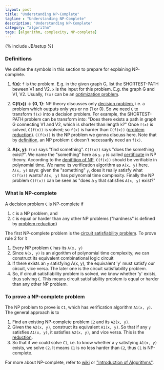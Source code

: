```yaml
---
layout: post
title: "Understanding NP-Complete"
tagline : "Understanding NP-Complete"
description: "Understanding NP-Complete"
category: "algorithm"
tags: [algorithm, complexity, NP-complete]
---
```

{% include JB/setup %}

### Definitions

We define the symbols in this section to prepare for explaining NP-complete.

  1. __f(x)__: `f` is the problem. E.g. in the given graph G, list the SHORTEST-PATH beween V1 and V2. `x` is the input for this problem. E.g. the graph G and V1, V2. Usually, `f(x)` can be an [optimization problem](https://en.wikipedia.org/wiki/Optimization_problem).


  2. __C(f(x)) -> {0, 1}__: NP theory discusses only [decision problem](https://en.wikipedia.org/wiki/Decision_problem), i.e. a problem which outputs only yes or no (1 or 0). So we need `C` to transform `f(x)` into a decision problem. For example, the SHORTEST-PATH problem can be transform into: "Does there exists a path in graph G connecting V1 and V2, which is shorter than length k?" Once `f(x)` is solved, `C(f(x))` is solved; so `f(x)` is harder than `C(f(x))` ([problem reduction](https://en.wikipedia.org/wiki/Many-one_reduction)). `C(f(x))` is the NP problem we gonna discuss here. Note that by [definition](https://en.wikipedia.org/wiki/NP_%28complexity%29), an NP problem `C` doesn't necessarily need an `f(x)`.


  3. __A(x, y)__: `f(x)` says "find something". `C(f(x))` says "does the something exist?". We name the "something" here as `y`. `y` is called [certificate](https://en.wikipedia.org/wiki/NP_%28complexity%29#Verifier-based_definition) in NP theory. According to the [denifition of NP](https://en.wikipedia.org/wiki/NP_%28complexity%29), `C(f(x))` should be verifiable in polynomial time. We name its verification algorithm as `A(x, y)` here. `A(x, y)` says: given the "something" `y`, does it really satisfy what `C(f(x))` wants? `A(x, y)` has polynomial time complexity. Finally the NP problem `C(f(x))` can be seen as "does a `y` that satisfies `A(x, y)` exist?"

### What is NP-complete

A decision problem `C` is NP-complete if

  1. `C` is a NP problem, and
  2. `C` is equal or harder than any other NP problems ("hardness" is defined by [problem reduction](https://en.wikipedia.org/wiki/Many-one_reduction))

The first NP-complete problem is the [circuit satisfiability problem](https://en.wikipedia.org/wiki/Circuit_satisfiability_problem). To prove rule 2 for it

  1. Every NP problem `C` has its `A(x, y)`
  2. Since `A(x, y)` is an algorithm of polynomial time complexity, we can construct its equivalent combinational logic circuit
  3. If there exists an `y` satisfying A(x, y), the equivalent 'y' must satisfy our circuit, vice versa. The later one is the circuit satisfiability problem.
  4. So, if circuit satisfiability problem is solved, we know whether 'y' exists, thus solving `C`. This means circuit satisfiability problem is equal or harder than any other NP problem.

### To prove a NP-complete problem

The NP problem to prove is `C1`, which has verification algorithm `A1(x, y)`. The general approach is to

  1. Find an existing NP-complete problem `C2` and its `A2(x, y)`.
  2. Given the `A2(x, y)`, construct its equivalent `A1(x, y)`. So that if any `y` satisfies `A1(x, y)`, it satisfies `A2(x, y)`, and vice versa. This is the [reduction](https://en.wikipedia.org/wiki/Reduction_(complexity)).
  3. So that if we could solve `C1`, i.e. to know whether a `y` satisfying `A1(x, y)` exists, we solve `C2`. It means `C1` is no less harder than `C2`, thus `C1` is NP-complete.

For more about NP-complete, refer to [wiki](https://en.wikipedia.org/wiki/NP-complete) or ["Introduction of Algorithms"](http://book.douban.com/subject/1885170/).